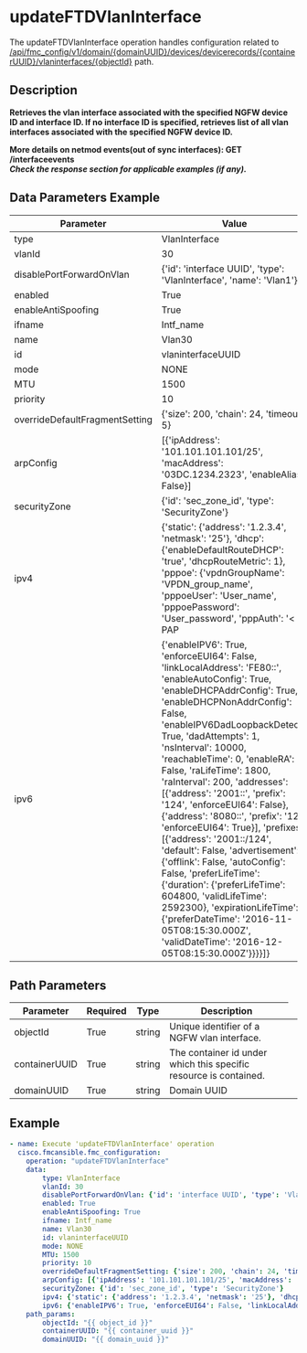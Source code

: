 # updateFTDVlanInterface

The updateFTDVlanInterface operation handles configuration related to [/api/fmc_config/v1/domain/{domainUUID}/devices/devicerecords/{containerUUID}/vlaninterfaces/{objectId}](/paths//api/fmc_config/v1/domain/{domain_uuid}/devices/devicerecords/{container_uuid}/vlaninterfaces/{object_id}.md) path.&nbsp;
## Description
**Retrieves the vlan interface associated with the specified NGFW device ID and interface ID. If no interface ID is specified, retrieves list of all vlan interfaces associated with the specified NGFW device ID. <div class="alert alert-warning">More details on netmod events(out of sync interfaces):<b> GET /interfaceevents</b></div> _Check the response section for applicable examples (if any)._**

## Data Parameters Example
| Parameter | Value |
| --------- | -------- |
| type | VlanInterface |
| vlanId | 30 |
| disablePortForwardOnVlan | {'id': 'interface UUID', 'type': 'VlanInterface', 'name': 'Vlan1'} |
| enabled | True |
| enableAntiSpoofing | True |
| ifname | Intf_name |
| name | Vlan30 |
| id | vlaninterfaceUUID |
| mode | NONE |
| MTU | 1500 |
| priority | 10 |
| overrideDefaultFragmentSetting | {'size': 200, 'chain': 24, 'timeout': 5} |
| arpConfig | [{'ipAddress': '101.101.101.101/25', 'macAddress': '03DC.1234.2323', 'enableAlias': False}] |
| securityZone | {'id': 'sec_zone_id', 'type': 'SecurityZone'} |
| ipv4 | {'static': {'address': '1.2.3.4', 'netmask': '25'}, 'dhcp': {'enableDefaultRouteDHCP': 'true', 'dhcpRouteMetric': 1}, 'pppoe': {'vpdnGroupName': 'VPDN_group_name', 'pppoeUser': 'User_name', 'pppoePassword': 'User_password', 'pppAuth': '< PAP | CHAP | MSCHAP>', 'pppoeRouteMetric': 1, 'enableRouteSettings': True, 'ipAddress': '1.2.3.4/25', 'storeCredsInFlash': False}} |
| ipv6 | {'enableIPV6': True, 'enforceEUI64': False, 'linkLocalAddress': 'FE80::', 'enableAutoConfig': True, 'enableDHCPAddrConfig': True, 'enableDHCPNonAddrConfig': False, 'enableIPV6DadLoopbackDetect': True, 'dadAttempts': 1, 'nsInterval': 10000, 'reachableTime': 0, 'enableRA': False, 'raLifeTime': 1800, 'raInterval': 200, 'addresses': [{'address': '2001::', 'prefix': '124', 'enforceEUI64': False}, {'address': '8080::', 'prefix': '12', 'enforceEUI64': True}], 'prefixes': [{'address': '2001::/124', 'default': False, 'advertisement': {'offlink': False, 'autoConfig': False, 'preferLifeTime': {'duration': {'preferLifeTime': 604800, 'validLifeTime': 2592300}, 'expirationLifeTime': {'preferDateTime': '2016-11-05T08:15:30.000Z', 'validDateTime': '2016-12-05T08:15:30.000Z'}}}}]} |

## Path Parameters
| Parameter | Required | Type | Description |
| --------- | -------- | ---- | ----------- |
| objectId | True | string <td colspan=3> Unique identifier of a NGFW vlan interface. |
| containerUUID | True | string <td colspan=3> The container id under which this specific resource is contained. |
| domainUUID | True | string <td colspan=3> Domain UUID |

## Example
```yaml
- name: Execute 'updateFTDVlanInterface' operation
  cisco.fmcansible.fmc_configuration:
    operation: "updateFTDVlanInterface"
    data:
        type: VlanInterface
        vlanId: 30
        disablePortForwardOnVlan: {'id': 'interface UUID', 'type': 'VlanInterface', 'name': 'Vlan1'}
        enabled: True
        enableAntiSpoofing: True
        ifname: Intf_name
        name: Vlan30
        id: vlaninterfaceUUID
        mode: NONE
        MTU: 1500
        priority: 10
        overrideDefaultFragmentSetting: {'size': 200, 'chain': 24, 'timeout': 5}
        arpConfig: [{'ipAddress': '101.101.101.101/25', 'macAddress': '03DC.1234.2323', 'enableAlias': False}]
        securityZone: {'id': 'sec_zone_id', 'type': 'SecurityZone'}
        ipv4: {'static': {'address': '1.2.3.4', 'netmask': '25'}, 'dhcp': {'enableDefaultRouteDHCP': 'true', 'dhcpRouteMetric': 1}, 'pppoe': {'vpdnGroupName': 'VPDN_group_name', 'pppoeUser': 'User_name', 'pppoePassword': 'User_password', 'pppAuth': '< PAP | CHAP | MSCHAP>', 'pppoeRouteMetric': 1, 'enableRouteSettings': True, 'ipAddress': '1.2.3.4/25', 'storeCredsInFlash': False}}
        ipv6: {'enableIPV6': True, 'enforceEUI64': False, 'linkLocalAddress': 'FE80::', 'enableAutoConfig': True, 'enableDHCPAddrConfig': True, 'enableDHCPNonAddrConfig': False, 'enableIPV6DadLoopbackDetect': True, 'dadAttempts': 1, 'nsInterval': 10000, 'reachableTime': 0, 'enableRA': False, 'raLifeTime': 1800, 'raInterval': 200, 'addresses': [{'address': '2001::', 'prefix': '124', 'enforceEUI64': False}, {'address': '8080::', 'prefix': '12', 'enforceEUI64': True}], 'prefixes': [{'address': '2001::/124', 'default': False, 'advertisement': {'offlink': False, 'autoConfig': False, 'preferLifeTime': {'duration': {'preferLifeTime': 604800, 'validLifeTime': 2592300}, 'expirationLifeTime': {'preferDateTime': '2016-11-05T08:15:30.000Z', 'validDateTime': '2016-12-05T08:15:30.000Z'}}}}]}
    path_params:
        objectId: "{{ object_id }}"
        containerUUID: "{{ container_uuid }}"
        domainUUID: "{{ domain_uuid }}"

```